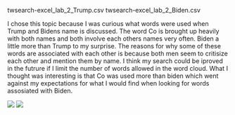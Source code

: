 twsearch-excel_lab_2_Trump.csv
twsearch-excel_lab_2_Biden.csv

I chose this topic because I was curious what words were used when Trump and Bidens name is discussed. The word Co is brought up heavily with both names and both involve each others names very often. Biden a little more than Trump to my surprise. The reasons for why some of these words are associated with each other is because both men seem to critisize each other and mention them by name. I think my search could be iproved in the futrure if I limit the number of words allowed in the word cloud. What I thought was interesting is that Co was used more than biden which went against my expectations for what I would find when looking for words assosiated with Biden.

![](img/Trump_words.png)
![](img/Biden_words.png)